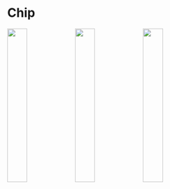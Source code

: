 # Chip

<img src = "https://github.com/youuungh/android-example-kotlin/assets/97438155/ab3e112d-d2f3-44a2-b0fb-8aef061f17db" width="30%" height="30%">
<img src = "https://github.com/youuungh/android-example-kotlin/assets/97438155/aeab92d6-7143-482e-9340-28ca5bfe533b" width="30%" height="30%">
<img src = "https://github.com/youuungh/android-example-kotlin/assets/97438155/c153ebaa-cfe6-4adb-8e5e-9fdc91b4bc52" width="30%" height="30%">
